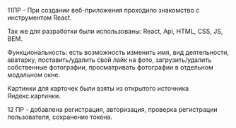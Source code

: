11ПР - При создании веб-приложения проходило знакомство с инструментом React.

Так же для разработки были использованы: React, Api, HTML, CSS, JS, BEM.

Функциональность: есть возможность изменить имя, вид деятельности, аватарку, поставить/удалить свой лайк на фото, загрузить/удалить собственные фотографии, просматривать фотографии в отдельном модальном окне.

Картинки для карточек были взяты из открытого источника Яндекс.картинки.

12 ПР - добавлена регистрация, авторизация, проверка регистрации пользователя, сохранение токена.
